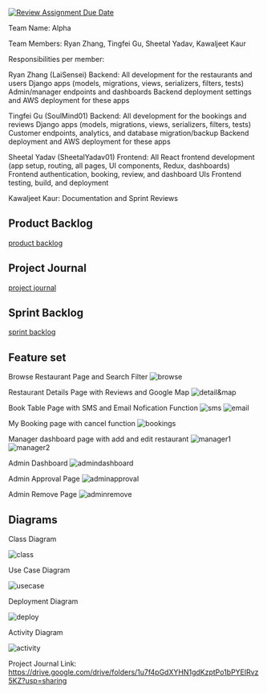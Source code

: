 [![Review Assignment Due Date](https://classroom.github.com/assets/deadline-readme-button-22041afd0340ce965d47ae6ef1cefeee28c7c493a6346c4f15d667ab976d596c.svg)](https://classroom.github.com/a/Fu_pncF5)


Team Name: Alpha

Team Members: 
Ryan Zhang, Tingfei Gu, Sheetal Yadav, Kawaljeet Kaur

Responsibilities per member:

Ryan Zhang (LaiSensei)
Backend:
All development for the restaurants and users Django apps (models, migrations, views, serializers, filters, tests)
Admin/manager endpoints and dashboards
Backend deployment settings and AWS deployment for these apps

Tingfei Gu (SoulMind01)
Backend:
All development for the bookings and reviews Django apps (models, migrations, views, serializers, filters, tests)
Customer endpoints, analytics, and database migration/backup
Backend deployment and AWS deployment for these apps

Sheetal Yadav (SheetalYadav01)
Frontend:
All React frontend development (app setup, routing, all pages, UI components, Redux, dashboards)
Frontend authentication, booking, review, and dashboard UIs
Frontend testing, build, and deployment

Kawaljeet Kaur:
Documentation and Sprint Reviews

## Product Backlog
[product backlog](./Product%20Backlog.pdf)

## Project Journal
[project journal](./Project%20Journal.pdf)

## Sprint Backlog
[sprint backlog](./Sprint%20Backlog%20-%20Sheet1.pdf)

## Feature set
Browse Restaurant Page and Search Filter
![browse](./images/browse.jpg)

Restaurant Details Page with Reviews and Google Map
![detail&map](./images/details.jpg)

Book Table Page with SMS and Email Nofication Function
![sms](./images/book%20table%20sms.jpg)
![email](./images/book%20table%20email.jpg)

My Booking page with cancel function
![bookings](./images/bookings.jpg)

Manager dashboard page with add and edit restaurant
![manager1](./images/manager1.jpg)
![manager2](./images/manager2.jpg)

Admin Dashboard
![admindashboard](./images/admin%20dashboard.jpg)

Admin Approval Page
![adminapproval](./images/admin%20approval.jpg)

Admin Remove Page
![adminremove](./images/admin%20remove.jpg)

## Diagrams
Class Diagram

![class](./images/class%20diagram.png)

Use Case Diagram

![usecase](./images/use%20case%20diagram.png)

Deployment Diagram

![deploy](./images/deploy%20diagram.png)

Activity Diagram

![activity](./images/activity%20diagram.png)

Project Journal Link:
https://drive.google.com/drive/folders/1u7f4pGdXYHN1gdKzptPo1bPYElRvz5KZ?usp=sharing
